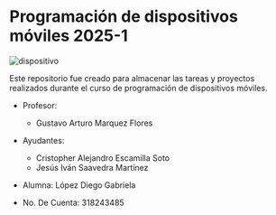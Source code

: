 # Programación de dispositivos móviles 2025-1

![dispositivo](https://i.giphy.com/media/v1.Y2lkPTc5MGI3NjExa2kycDNnN283YWpjemdkb21yZ3l4ZG9mcjZyM2M1dGZ0ajU1YWpnaiZlcD12MV9pbnRlcm5hbF9naWZfYnlfaWQmY3Q9Zw/UqB9KRApovhliUMnSu/giphy.gif)



Este repositorio fue creado para almacenar las tareas y proyectos realizados durante el curso de programación de dispositivos móviles. 

* Profesor:
  - Gustavo Arturo Marquez Flores
* Ayudantes:
  - Cristopher Alejandro Escamilla Soto
  - Jesús Iván Saavedra Martínez

* Alumna: López Diego Gabriela 
* No. De Cuenta: 318243485
